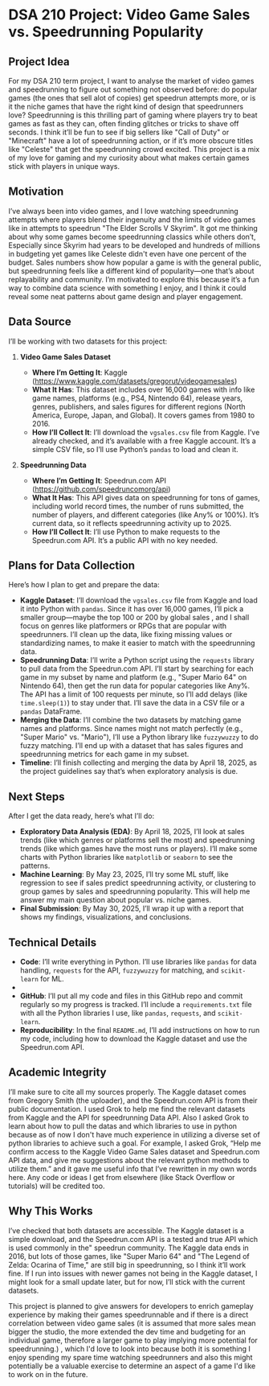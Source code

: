 # DSA 210 Project: Video Game Sales vs. Speedrunning Popularity

## Project Idea
For my DSA 210 term project, I want to analyse the market of video games and speedrunning to figure out something not observed before: do popular games (the ones that sell alot of copies) get speedrun attempts more, or is it the niche games that have the right kind of design that speedrunners love? Speedrunning is this thrilling part of gaming where players try to beat games as fast as they can, often finding glitches or tricks to shave off seconds. I think it’ll be fun to see if big sellers like "Call of Duty" or "Minecraft" have a lot of speedrunning action, or if it’s more obscure titles like "Celeste" that get the speedrunning crowd excited. This project is a mix of my love for gaming and my curiosity about what makes certain games stick with players in unique ways.

## Motivation
I’ve always been into video games, and  I love watching speedrunning attempts where players blend their ingenuity and the limits of video games like in attempts to speedrun "The Elder Scrolls V Skyrim". It got me thinking about why some games become speedrunning classics while others don’t, Especially since Skyrim had years to be developed and hundreds of millions in budgeting yet games like Celeste didn't even have one percent of the budget. Sales numbers show how popular a game is with the general public, but speedrunning feels like a different kind of popularity—one that’s about replayability and community. I’m motivated to explore this because it’s a fun way to combine data science with something I enjoy, and I think it could reveal some neat patterns about game design and player engagement.

## Data Source
I’ll be working with two datasets for this project:
1. **Video Game Sales Dataset**
   - **Where I’m Getting It**: Kaggle (https://www.kaggle.com/datasets/gregorut/videogamesales)
   - **What It Has**: This dataset includes over 16,000 games with info like game names, platforms (e.g., PS4, Nintendo 64), release years, genres, publishers, and sales figures for different regions (North America, Europe, Japan, and Global). It covers games from 1980 to 2016.
   - **How I’ll Collect It**: I’ll download the `vgsales.csv` file from Kaggle. I’ve already checked, and it’s available with a free Kaggle account. It’s a simple CSV file, so I’ll use Python’s `pandas` to load and clean it.

2. **Speedrunning Data**
   - **Where I’m Getting It**: Speedrun.com API (https://github.com/speedruncomorg/api)
   - **What It Has**: This API gives data on speedrunning for tons of games, including world record times, the number of runs submitted, the number of players, and different categories (like Any% or 100%). It’s current data, so it reflects speedrunning activity up to 2025.
   - **How I’ll Collect It**: I’ll use Python to make requests to the Speedrun.com API. It’s a public API with no key needed.

## Plans for Data Collection
Here’s how I plan to get and prepare the data:
- **Kaggle Dataset**: I’ll download the `vgsales.csv` file from Kaggle and load it into Python with `pandas`. Since it has over 16,000 games, I’ll pick a smaller group—maybe the top 100 or 200 by global sales , and I shall focus on genres like platformers or RPGs that are popular with speedrunners. I’ll clean up the data, like fixing missing values or standardizing names, to make it easier to match with the speedrunning data.
- **Speedrunning Data**: I’ll write a Python script using the `requests` library to pull data from the Speedrun.com API. I’ll start by searching for each game in my subset by name and platform (e.g., "Super Mario 64" on Nintendo 64), then get the run data for popular categories like Any%. The API has a limit of 100 requests per minute, so I’ll add delays (like `time.sleep(1)`) to stay under that. I’ll save the data in a CSV file or a `pandas` DataFrame.
- **Merging the Data**: I’ll combine the two datasets by matching game names and platforms. Since names might not match perfectly (e.g., "Super Mario" vs. "Mario"), I’ll use a Python library like `fuzzywuzzy` to do fuzzy matching. I’ll end up with a dataset that has sales figures and speedrunning metrics for each game in my subset.
- **Timeline**: I’ll finish collecting and merging the data by April 18, 2025, as the project guidelines say that’s when exploratory analysis is due.

## Next Steps
After I get the data ready, here’s what I’ll do:
- **Exploratory Data Analysis (EDA)**: By April 18, 2025, I’ll look at sales trends (like which genres or platforms sell the most) and speedrunning trends (like which games have the most runs or players). I’ll make some charts with Python libraries like `matplotlib` or `seaborn` to see the patterns.
- **Machine Learning**: By May 23, 2025, I’ll try some ML stuff, like regression to see if sales predict speedrunning activity, or clustering to group games by sales and speedrunning popularity. This will help me answer my main question about popular vs. niche games.
- **Final Submission**: By May 30, 2025, I’ll wrap it up with a report that shows my findings, visualizations, and conclusions.

## Technical Details
- **Code**: I’ll write everything in Python. I’ll use libraries like `pandas` for data handling, `requests` for the API, `fuzzywuzzy` for matching, and `scikit-learn` for ML.
- 
- **GitHub**: I’ll put all my code and files in this GitHub repo and commit regularly so my progress is tracked. I’ll include a `requirements.txt` file with all the Python libraries I use, like `pandas`, `requests`, and `scikit-learn`.
- **Reproducibility**: In the final `README.md`, I’ll add instructions on how to run my code, including how to download the Kaggle dataset and use the Speedrun.com API.

## Academic Integrity
I’ll make sure to cite all my sources properly. The Kaggle dataset comes from Gregory Smith (the uploader), and the Speedrun.com API is from their public documentation. I used Grok to help me find the relevant datasets from Kaggle and the API for speedrunning Data API. Also I asked Grok to learn about how to pull the datas and which libraries to use in python because as of now I don't have much experience in utilizing a diverse set of python libraries to achieve such a goal. For example, I asked Grok, “Help me confirm access to the Kaggle Video Game Sales dataset and Speedrun.com API data, and give me suggestions about the relevant python methods to utilize them.” and it gave me useful info that I’ve rewritten in my own words here. Any code or ideas I get from elsewhere (like Stack Overflow or tutorials) will be credited too.

## Why This Works
I’ve checked that both datasets are accessible. The Kaggle dataset is a simple download, and the Speedrun.com API is a tested and true API which is used commonly in the" speedrun community. The Kaggle data ends in 2016, but lots of those games, like "Super Mario 64" and "The Legend of Zelda: Ocarina of Time," are still big in speedrunning, so I think it’ll work fine. If I run into issues with newer games not being in the Kaggle dataset, I might look for a small update later, but for now, I’ll stick with the current datasets.

This project is planned to give answers for developers to enrich gameplay experience by making their games speedrunnable and if there is a direct correlation between video game sales (it is assumed that more sales mean bigger the studio, the more extended the dev time and budgeting for an individual game, therefore a larger game to play implying more potential for speedrunning.) , which I'd love to look into because both it is something I enjoy spending my spare time watching speedrunners and also this might potentially be a valuable exercise to determine an aspect of a game I'd like to work on in the future.
